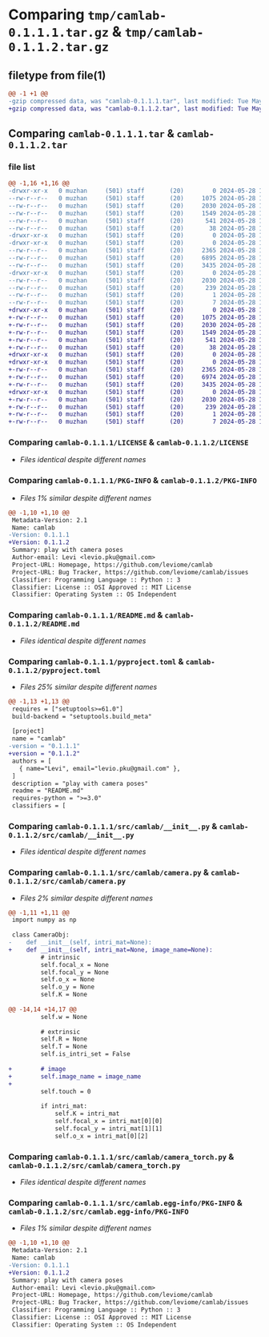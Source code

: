 # Comparing `tmp/camlab-0.1.1.1.tar.gz` & `tmp/camlab-0.1.1.2.tar.gz`

## filetype from file(1)

```diff
@@ -1 +1 @@
-gzip compressed data, was "camlab-0.1.1.1.tar", last modified: Tue May 28 15:27:06 2024, max compression
+gzip compressed data, was "camlab-0.1.1.2.tar", last modified: Tue May 28 15:35:15 2024, max compression
```

## Comparing `camlab-0.1.1.1.tar` & `camlab-0.1.1.2.tar`

### file list

```diff
@@ -1,16 +1,16 @@
-drwxr-xr-x   0 muzhan     (501) staff       (20)        0 2024-05-28 15:27:06.086759 camlab-0.1.1.1/
--rw-r--r--   0 muzhan     (501) staff       (20)     1075 2024-05-28 15:23:20.000000 camlab-0.1.1.1/LICENSE
--rw-r--r--   0 muzhan     (501) staff       (20)     2030 2024-05-28 15:27:06.086579 camlab-0.1.1.1/PKG-INFO
--rw-r--r--   0 muzhan     (501) staff       (20)     1549 2024-05-28 15:23:20.000000 camlab-0.1.1.1/README.md
--rw-r--r--   0 muzhan     (501) staff       (20)      541 2024-05-28 15:24:23.000000 camlab-0.1.1.1/pyproject.toml
--rw-r--r--   0 muzhan     (501) staff       (20)       38 2024-05-28 15:27:06.086806 camlab-0.1.1.1/setup.cfg
-drwxr-xr-x   0 muzhan     (501) staff       (20)        0 2024-05-28 15:27:06.083464 camlab-0.1.1.1/src/
-drwxr-xr-x   0 muzhan     (501) staff       (20)        0 2024-05-28 15:27:06.084957 camlab-0.1.1.1/src/camlab/
--rw-r--r--   0 muzhan     (501) staff       (20)     2365 2024-05-28 15:25:05.000000 camlab-0.1.1.1/src/camlab/__init__.py
--rw-r--r--   0 muzhan     (501) staff       (20)     6895 2024-05-28 15:23:21.000000 camlab-0.1.1.1/src/camlab/camera.py
--rw-r--r--   0 muzhan     (501) staff       (20)     3435 2024-05-28 15:24:54.000000 camlab-0.1.1.1/src/camlab/camera_torch.py
-drwxr-xr-x   0 muzhan     (501) staff       (20)        0 2024-05-28 15:27:06.086249 camlab-0.1.1.1/src/camlab.egg-info/
--rw-r--r--   0 muzhan     (501) staff       (20)     2030 2024-05-28 15:27:06.000000 camlab-0.1.1.1/src/camlab.egg-info/PKG-INFO
--rw-r--r--   0 muzhan     (501) staff       (20)      239 2024-05-28 15:27:06.000000 camlab-0.1.1.1/src/camlab.egg-info/SOURCES.txt
--rw-r--r--   0 muzhan     (501) staff       (20)        1 2024-05-28 15:27:06.000000 camlab-0.1.1.1/src/camlab.egg-info/dependency_links.txt
--rw-r--r--   0 muzhan     (501) staff       (20)        7 2024-05-28 15:27:06.000000 camlab-0.1.1.1/src/camlab.egg-info/top_level.txt
+drwxr-xr-x   0 muzhan     (501) staff       (20)        0 2024-05-28 15:35:15.653647 camlab-0.1.1.2/
+-rw-r--r--   0 muzhan     (501) staff       (20)     1075 2024-05-28 15:23:20.000000 camlab-0.1.1.2/LICENSE
+-rw-r--r--   0 muzhan     (501) staff       (20)     2030 2024-05-28 15:35:15.653489 camlab-0.1.1.2/PKG-INFO
+-rw-r--r--   0 muzhan     (501) staff       (20)     1549 2024-05-28 15:23:20.000000 camlab-0.1.1.2/README.md
+-rw-r--r--   0 muzhan     (501) staff       (20)      541 2024-05-28 15:34:50.000000 camlab-0.1.1.2/pyproject.toml
+-rw-r--r--   0 muzhan     (501) staff       (20)       38 2024-05-28 15:35:15.653706 camlab-0.1.1.2/setup.cfg
+drwxr-xr-x   0 muzhan     (501) staff       (20)        0 2024-05-28 15:35:15.651094 camlab-0.1.1.2/src/
+drwxr-xr-x   0 muzhan     (501) staff       (20)        0 2024-05-28 15:35:15.652361 camlab-0.1.1.2/src/camlab/
+-rw-r--r--   0 muzhan     (501) staff       (20)     2365 2024-05-28 15:32:15.000000 camlab-0.1.1.2/src/camlab/__init__.py
+-rw-r--r--   0 muzhan     (501) staff       (20)     6974 2024-05-28 15:33:19.000000 camlab-0.1.1.2/src/camlab/camera.py
+-rw-r--r--   0 muzhan     (501) staff       (20)     3435 2024-05-28 15:32:15.000000 camlab-0.1.1.2/src/camlab/camera_torch.py
+drwxr-xr-x   0 muzhan     (501) staff       (20)        0 2024-05-28 15:35:15.653259 camlab-0.1.1.2/src/camlab.egg-info/
+-rw-r--r--   0 muzhan     (501) staff       (20)     2030 2024-05-28 15:35:15.000000 camlab-0.1.1.2/src/camlab.egg-info/PKG-INFO
+-rw-r--r--   0 muzhan     (501) staff       (20)      239 2024-05-28 15:35:15.000000 camlab-0.1.1.2/src/camlab.egg-info/SOURCES.txt
+-rw-r--r--   0 muzhan     (501) staff       (20)        1 2024-05-28 15:35:15.000000 camlab-0.1.1.2/src/camlab.egg-info/dependency_links.txt
+-rw-r--r--   0 muzhan     (501) staff       (20)        7 2024-05-28 15:35:15.000000 camlab-0.1.1.2/src/camlab.egg-info/top_level.txt
```

### Comparing `camlab-0.1.1.1/LICENSE` & `camlab-0.1.1.2/LICENSE`

 * *Files identical despite different names*

### Comparing `camlab-0.1.1.1/PKG-INFO` & `camlab-0.1.1.2/PKG-INFO`

 * *Files 1% similar despite different names*

```diff
@@ -1,10 +1,10 @@
 Metadata-Version: 2.1
 Name: camlab
-Version: 0.1.1.1
+Version: 0.1.1.2
 Summary: play with camera poses
 Author-email: Levi <levio.pku@gmail.com>
 Project-URL: Homepage, https://github.com/leviome/camlab
 Project-URL: Bug Tracker, https://github.com/leviome/camlab/issues
 Classifier: Programming Language :: Python :: 3
 Classifier: License :: OSI Approved :: MIT License
 Classifier: Operating System :: OS Independent
```

### Comparing `camlab-0.1.1.1/README.md` & `camlab-0.1.1.2/README.md`

 * *Files identical despite different names*

### Comparing `camlab-0.1.1.1/pyproject.toml` & `camlab-0.1.1.2/pyproject.toml`

 * *Files 25% similar despite different names*

```diff
@@ -1,13 +1,13 @@
 requires = ["setuptools>=61.0"]
 build-backend = "setuptools.build_meta"
 
 [project]
 name = "camlab"
-version = "0.1.1.1"
+version = "0.1.1.2"
 authors = [
   { name="Levi", email="levio.pku@gmail.com" },
 ]
 description = "play with camera poses"
 readme = "README.md"
 requires-python = ">=3.0"
 classifiers = [
```

### Comparing `camlab-0.1.1.1/src/camlab/__init__.py` & `camlab-0.1.1.2/src/camlab/__init__.py`

 * *Files identical despite different names*

### Comparing `camlab-0.1.1.1/src/camlab/camera.py` & `camlab-0.1.1.2/src/camlab/camera.py`

 * *Files 2% similar despite different names*

```diff
@@ -1,11 +1,11 @@
 import numpy as np
 
 class CameraObj:
-    def __init__(self, intri_mat=None):
+    def __init__(self, intri_mat=None, image_name=None):
         # intrinsic
         self.focal_x = None
         self.focal_y = None
         self.o_x = None
         self.o_y = None
         self.K = None
 
@@ -14,14 +14,17 @@
         self.w = None
 
         # extrinsic
         self.R = None
         self.T = None
         self.is_intri_set = False
         
+        # image
+        self.image_name = image_name
+        
         self.touch = 0
 
         if intri_mat:
             self.K = intri_mat
             self.focal_x = intri_mat[0][0]
             self.focal_y = intri_mat[1][1]
             self.o_x = intri_mat[0][2]
```

### Comparing `camlab-0.1.1.1/src/camlab/camera_torch.py` & `camlab-0.1.1.2/src/camlab/camera_torch.py`

 * *Files identical despite different names*

### Comparing `camlab-0.1.1.1/src/camlab.egg-info/PKG-INFO` & `camlab-0.1.1.2/src/camlab.egg-info/PKG-INFO`

 * *Files 1% similar despite different names*

```diff
@@ -1,10 +1,10 @@
 Metadata-Version: 2.1
 Name: camlab
-Version: 0.1.1.1
+Version: 0.1.1.2
 Summary: play with camera poses
 Author-email: Levi <levio.pku@gmail.com>
 Project-URL: Homepage, https://github.com/leviome/camlab
 Project-URL: Bug Tracker, https://github.com/leviome/camlab/issues
 Classifier: Programming Language :: Python :: 3
 Classifier: License :: OSI Approved :: MIT License
 Classifier: Operating System :: OS Independent
```

